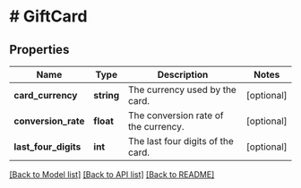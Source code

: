 # # GiftCard

## Properties

Name | Type | Description | Notes
------------ | ------------- | ------------- | -------------
**card_currency** | **string** | The currency used by the card. | [optional] 
**conversion_rate** | **float** | The conversion rate of the currency. | [optional] 
**last_four_digits** | **int** | The last four digits of the card. | [optional] 

[[Back to Model list]](../../README.md#documentation-for-models) [[Back to API list]](../../README.md#documentation-for-api-endpoints) [[Back to README]](../../README.md)


